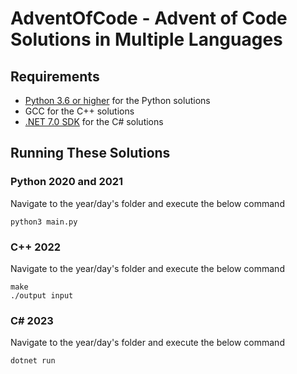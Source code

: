 # AdventOfCode - Advent of Code Solutions in Multiple Languages
## Requirements
- [Python 3.6 or higher](https://www.python.org/) for the Python solutions
- GCC for the C++ solutions
- [.NET 7.0 SDK](https://dotnet.microsoft.com/en-us/download/dotnet/7.0) for the C# solutions
## Running These Solutions
### Python 2020 and 2021
Navigate to the year/day's folder and execute the below command
```
python3 main.py
```
### C++ 2022
Navigate to the year/day's folder and execute the below command
```
make
./output input
```
### C# 2023
Navigate to the year/day's folder and execute the below command
```
dotnet run
```